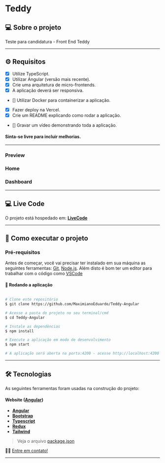 # Teddy

## 💻 Sobre o projeto

Teste para candidatura - Front End Teddy

---

## ⚙️ Requisitos

- [x] Utilize TypeScript.
- [x] Utilizar Angular (versão mais recente).
- [x] Crie uma arquitetura de micro-frontends.
- [x] A aplicação deverá ser responsiva.
- [] Utilizar Docker para containerizar a aplicação.
- [x] Fazer deploy na Vercel.
- [x] Crie um README explicando como rodar a aplicação.
- [] Gravar um vídeo demonstrando toda a aplicação.

#### Sinta-se livre para incluir melhorias.

---

### Preview

### Home



### Dashboard




---


## 💻 Live Code

O projeto está hospedado em: **[LiveCode](https://front-end-teddy-teste.vercel.app/)**

---

## 🚀 Como executar o projeto

### Pré-requisitos

Antes de começar, você vai precisar ter instalado em sua máquina as seguintes ferramentas:
[Git](https://git-scm.com), [Node.js](https://nodejs.org/en/).
Além disto é bom ter um editor para trabalhar com o código como [VSCode](https://code.visualstudio.com/)

#### 🧭 Rodando a aplicação

```bash

# Clone este repositório
$ git clone https://github.com/MaximianoEduardo/Teddy-Angular

# Acesse a pasta do projeto no seu terminal/cmd
$ cd Teddy-Angular

# Instale as dependências
$ npm install

# Execute a aplicação em modo de desenvolvimento
$ npm start

# A aplicação será aberta na porta:4200 - acesse http://localhost:4200

```

---

## 🛠 Tecnologias

As seguintes ferramentas foram usadas na construção do projeto:

#### **Website**  ([Angular](https://angular.io/))

- **[Angular](https://angular.io/)**
- **[Bootstrap](https://getbootstrap.com/)**
- **[Typescript](https://www.typescriptlang.org/)**
- **[Redux](https://ngrx.io/)**
- **[Tailwind](https://tailwindcss.com/)**

> Veja o arquivo  [package.json](./package.json)


👋🏽 [Entre em contato!](https://www.linkedin.com/in/maximiano-eduardo/)

---